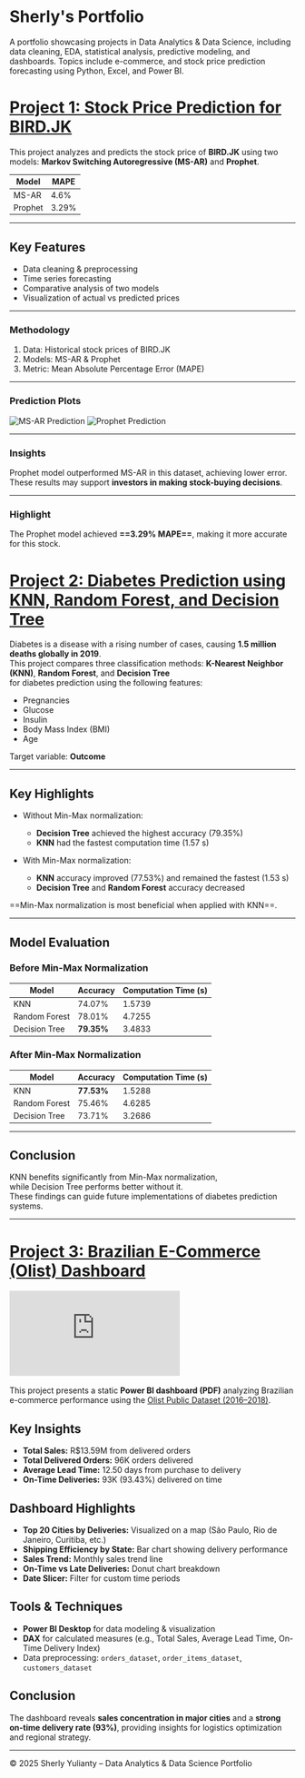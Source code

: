 # Sherly's Portfolio
A portfolio showcasing projects in Data Analytics &amp; Data Science, including data cleaning, EDA, statistical analysis, predictive modeling, and dashboards. Topics include e-commerce, and stock price prediction forecasting using Python, Excel, and Power BI.

# [Project 1: Stock Price Prediction for BIRD.JK](https://github.com/sherly07yulianty/Stock-Price-Modeling)

This project analyzes and predicts the stock price of **BIRD.JK** using two models: **Markov Switching Autoregressive (MS-AR)** and **Prophet**.

| Model  | MAPE |
|--------|-------|
| MS-AR  | 4.6%  |
| Prophet| 3.29% |

---

## Key Features
- Data cleaning & preprocessing  
- Time series forecasting  
- Comparative analysis of two models  
- Visualization of actual vs predicted prices  

---

### Methodology
1. Data: Historical stock prices of BIRD.JK  
2. Models: MS-AR & Prophet  
3. Metric: Mean Absolute Percentage Error (MAPE)  

---

### Prediction Plots
![MS-AR Prediction](https://github.com/sherly07yulianty/Stock-Price-Modeling/blob/main/prediksi_harga_saham_dengan_state_mape4.6.png)
![Prophet Prediction](https://github.com/sherly07yulianty/Stock-Price-Modeling/blob/main/prediksi_harga_saham_error_baru2.png)

---

### Insights
Prophet model outperformed MS-AR in this dataset, achieving lower error.  
These results may support **investors in making stock-buying decisions**.

---

### Highlight
The Prophet model achieved **==3.29% MAPE==**, making it more accurate for this stock.


# [Project 2: Diabetes Prediction using KNN, Random Forest, and Decision Tree](https://github.com/sherly07yulianty/Classification-Model/tree/main)

Diabetes is a disease with a rising number of cases, causing **1.5 million deaths globally in 2019**.  
This project compares three classification methods: **K-Nearest Neighbor (KNN)**, **Random Forest**, and **Decision Tree**  
for diabetes prediction using the following features:

- Pregnancies  
- Glucose  
- Insulin  
- Body Mass Index (BMI)  
- Age  

Target variable: **Outcome**

---

## Key Highlights

- Without Min-Max normalization:  
  - **Decision Tree** achieved the highest accuracy (79.35%)  
  - **KNN** had the fastest computation time (1.57 s)  

- With Min-Max normalization:  
  - **KNN** accuracy improved (77.53%) and remained the fastest (1.53 s)  
  - **Decision Tree** and **Random Forest** accuracy decreased  

==Min-Max normalization is most beneficial when applied with KNN==.

---

## Model Evaluation

### Before Min-Max Normalization
| Model          | Accuracy  | Computation Time (s) |
| -------------- | --------- | -------------------- |
| KNN            | 74.07%    | 1.5739               |
| Random Forest  | 78.01%    | 4.7255               |
| Decision Tree  | **79.35%**| 3.4833               |

### After Min-Max Normalization
| Model          | Accuracy  | Computation Time (s) |
| -------------- | --------- | -------------------- |
| KNN            | **77.53%**| 1.5288               |
| Random Forest  | 75.46%    | 4.6285               |
| Decision Tree  | 73.71%    | 3.2686               |

---

## Conclusion

KNN benefits significantly from Min-Max normalization,  
while Decision Tree performs better without it.  
These findings can guide future implementations of diabetes prediction systems.

---

# [Project 3: Brazilian E-Commerce (Olist) Dashboard](https://github.com/sherly07yulianty/-Brazilian-E-Commerce-Olist-Dashboard/tree/main)


![Dashboard Preview](https://github.com/sherly07yulianty/-Brazilian-E-Commerce-Olist-Dashboard/blob/main/Brazilian%20E-Commerce%20(Olist)%20Dashboard.pdf)

This project presents a static **Power BI dashboard (PDF)** analyzing Brazilian e-commerce performance using the [Olist Public Dataset (2016–2018)](https://www.kaggle.com/datasets/olistbr/brazilian-ecommerce).

## Key Insights
- **Total Sales:** R$13.59M from delivered orders  
- **Total Delivered Orders:** 96K orders delivered  
- **Average Lead Time:** 12.50 days from purchase to delivery  
- **On-Time Deliveries:** 93K (93.43%) delivered on time  

## Dashboard Highlights
- **Top 20 Cities by Deliveries:** Visualized on a map (São Paulo, Rio de Janeiro, Curitiba, etc.)  
- **Shipping Efficiency by State:** Bar chart showing delivery performance  
- **Sales Trend:** Monthly sales trend line  
- **On-Time vs Late Deliveries:** Donut chart breakdown  
- **Date Slicer:** Filter for custom time periods  

## Tools & Techniques
- **Power BI Desktop** for data modeling & visualization  
- **DAX** for calculated measures (e.g., Total Sales, Average Lead Time, On-Time Delivery Index)  
- Data preprocessing: `orders_dataset`, `order_items_dataset`, `customers_dataset`  

## Conclusion
The dashboard reveals **sales concentration in major cities** and a **strong on-time delivery rate (93%)**, providing insights for logistics optimization and regional strategy.

---

© 2025 Sherly Yulianty – Data Analytics & Data Science Portfolio


